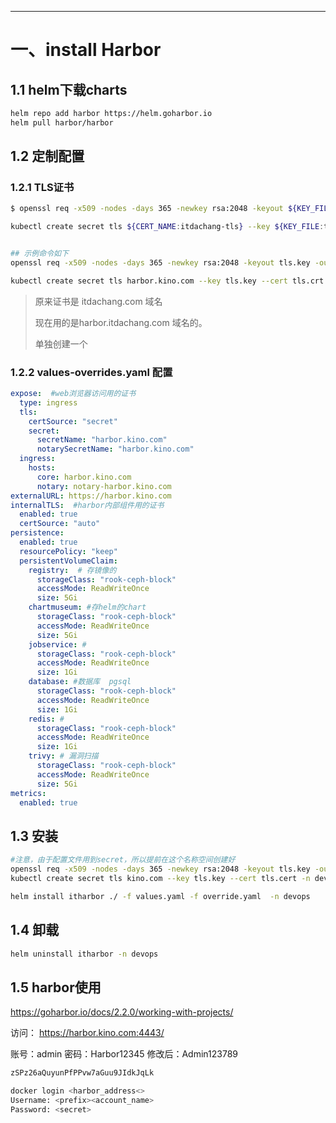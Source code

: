 




---
# 一、install Harbor
## 1.1 helm下载charts
```bash
helm repo add harbor https://helm.goharbor.io
helm pull harbor/harbor
```

## 1.2 定制配置
### 1.2.1 TLS证书
```bash
$ openssl req -x509 -nodes -days 365 -newkey rsa:2048 -keyout ${KEY_FILE:tls.key} -out ${CERT_FILE:tls.cert} -subj "/CN=${HOST:itdachang.com}/O=${HOST:itdachang.com}"

kubectl create secret tls ${CERT_NAME:itdachang-tls} --key ${KEY_FILE:tls.key} --cert ${CERT_FILE:tls.cert}


## 示例命令如下
openssl req -x509 -nodes -days 365 -newkey rsa:2048 -keyout tls.key -out tls.crt -subj "/CN=*.kino.com/O=*.kino.com"

kubectl create secret tls harbor.kino.com --key tls.key --cert tls.crt -n devops
```

> 原来证书是 itdachang.com 域名
>
> 现在用的是harbor.itdachang.com 域名的。
>
> 单独创建一个


### 1.2.2 values-overrides.yaml 配置
```yaml
expose:  #web浏览器访问用的证书
  type: ingress
  tls:
    certSource: "secret"
    secret:
      secretName: "harbor.kino.com"
      notarySecretName: "harbor.kino.com"
  ingress:
    hosts:
      core: harbor.kino.com
      notary: notary-harbor.kino.com
externalURL: https://harbor.kino.com
internalTLS:  #harbor内部组件用的证书
  enabled: true
  certSource: "auto"
persistence:
  enabled: true
  resourcePolicy: "keep"
  persistentVolumeClaim:
    registry:  # 存镜像的
      storageClass: "rook-ceph-block"
      accessMode: ReadWriteOnce
      size: 5Gi
    chartmuseum: #存helm的chart
      storageClass: "rook-ceph-block"
      accessMode: ReadWriteOnce
      size: 5Gi
    jobservice: #
      storageClass: "rook-ceph-block"
      accessMode: ReadWriteOnce
      size: 1Gi
    database: #数据库  pgsql
      storageClass: "rook-ceph-block"
      accessMode: ReadWriteOnce
      size: 1Gi
    redis: #
      storageClass: "rook-ceph-block"
      accessMode: ReadWriteOnce
      size: 1Gi
    trivy: # 漏洞扫描
      storageClass: "rook-ceph-block"
      accessMode: ReadWriteOnce
      size: 5Gi
metrics:
  enabled: true
```

## 1.3 安装
```bash
#注意，由于配置文件用到secret，所以提前在这个名称空间创建好
openssl req -x509 -nodes -days 365 -newkey rsa:2048 -keyout tls.key -out tls.cert -subj "/CN=*.kino.com/O=*.kino.com"
kubectl create secret tls kino.com --key tls.key --cert tls.cert -n devops

helm install itharbor ./ -f values.yaml -f override.yaml  -n devops
```

## 1.4 卸载
```bash
helm uninstall itharbor -n devops
```

## 1.5 harbor使用

https://goharbor.io/docs/2.2.0/working-with-projects/

访问： https://harbor.kino.com:4443/

账号：admin  密码：Harbor12345   修改后：Admin123789

```sh
zSPz26aQuyunPfPPvw7aGuu9JIdkJqLk

docker login <harbor_address<>
Username: <prefix><account_name>
Password: <secret>
```


















